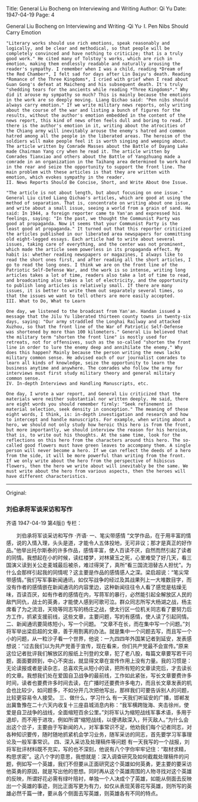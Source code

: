 Title: General Liu Bocheng on Interviewing and Writing
Author: Qi Yu
Date: 1947-04-19
Page: 4

General Liu Bocheng on Interviewing and Writing
	·Qi Yu·
	I. Pen Nibs Should Carry Emotion

	"Literary works should use rich emotions, speak reasonably and logically, and be clear and methodical, so that people will be completely convinced and have nothing to criticize; that is a truly good work." He cited many of Tolstoy's works, which are rich in emotion, making them endlessly readable and naturally arousing the reader's sympathy. I remember when I was a child, reading *Dream of the Red Chamber*, I felt sad for days after Lin Daiyu's death. Reading *Romance of the Three Kingdoms*, I cried with grief when I read about Guan Gong's defeat at Maicheng and his subsequent death. It's truly "shedding tears for the ancients while reading *Three Kingdoms*." Why did it arouse my sympathy so much? This is mainly because the emotions in the work are so deeply moving. Liang Qichao said: "Pen nibs should always carry emotion." If we write military news reports, only writing about the course of the war and listing a bunch of figures for the results, without the author's emotion embedded in the content of the news report, this kind of news often feels dull and boring to read. If there is the author's emotion in it, writing about the atrocities of the Chiang army will inevitably arouse the enemy's hatred and common hatred among all the people in the liberated areas. The heroism of the soldiers will make people feel it is worth singing and weeping about. The article written by Comrade Masses about the Battle of Dayang Lake made Chairman Yang cry when he read it. The article written by Comrades Tianxiao and others about the Battle of Yangzhuang made a comrade in an organization in the Taihang area determined to work hard in the rear and seize the opportunity to support the front line. The main problem with these articles is that they are written with emotion, which evokes sympathy in the reader.
	II. News Reports Should Be Concise, Short, and Write About One Issue.

	"The article is not about length, but about focusing on one issue." General Liu cited Liang Qichao's articles, which are good at using the method of separation. That is, concentrate on writing about one issue, and write about a small issue, seeing a world from a grain of sand. He said: In 1944, a foreign reporter came to Yan'an and expressed his feelings, saying: "In the past, we thought the Communist Party was good at propaganda. Now it seems that your Communist Party is the least good at propaganda." It turned out that this reporter criticized the articles published in our liberated area newspapers for committing old eight-legged essays. Each article had to write about several issues, taking care of everything, and the center was not prominent, which made the article seem powerless in its propaganda effect. My habit is: whether reading newspapers or magazines, I always like to read the short ones first, and after reading all the short articles, I go to read the long ones. I think we are on the front line of the Patriotic Self-Defense War, and the work is so intense, writing long articles takes a lot of time, readers also take a lot of time to read, and broadcasting also takes a lot of electricity, and the opportunity to publish long articles is relatively small. If there are many issues, it is better to write them out separately several times, so that the issues we want to tell others are more easily accepted.
	III. What to Do, What to Learn

	One day, we listened to the broadcast from Yan'an. Handan issued a message that the Jilu Yu liberated thirteen county towns in twenty-six days, saying: "Our army straddled the Longhai Railway and attacked Xuzhou, so that the front line of the War of Patriotic Self-Defense was shortened by more than 100 kilometers." General Liu believed that the military term "shorten the front line" is mostly used for retreats, not for offensives, such as the so-called "shorten the front line in order to lure the enemy deep and annihilate the enemy." Why does this happen? Mainly because the person writing the news lacks military common sense. He advised each of our journalist comrades to learn all kinds of knowledge, seize the opportunity to learn the business anytime and anywhere. The comrades who follow the army for interviews must first study military theory and general military common sense.
	IV. In-depth Interviews and Handling Manuscripts, etc.

	One day, I wrote a war report, and General Liu criticized that the materials were neither substantial nor written deeply. He said, there are eight words you should remember firmly: "Seek refinement in material selection, seek density in conception." The meaning of these eight words, I think, is: in-depth investigation and research and how to intercept and handle manuscripts. For example, when writing about a hero, we should not only study how heroic this hero is from the front, but more importantly, we should interview the reason for his heroism, that is, to write out his thoughts. At the same time, look for the reflections on this hero from the characters around this hero. The so-called good flowers must have green leaves to accompany them. A single person will never become a hero. If we can reflect the deeds of a hero from the side, it will be more powerful than writing from the front. If we only write about the hero from the perspective of hibiscus flowers, then the hero we write about will inevitably be the same. We must write about the hero from various aspects, then the heroes will have different characteristics.



<hr /> 

Original: 


### 刘伯承将军谈采访和写作
齐语
1947-04-19
第4版()
专栏：

　　刘伯承将军谈采访和写作
    ·齐语·
    一、笔尖带感情
    “文学作品，在于用丰富的情感，说的入情入理，头头是道，才能令人五体投地，无可非议；那才是真正的好作品。”他举出托尔斯泰的许多作品，感情丰富，使人百读不厌，自然而然引起了读者的同情。我想起在小的时候，读红楼梦，对林黛玉之死，心里难受了好几天，看三国演义读到关公走麦城最后被杀，难过得哭了，真所“看三国流泪替古人担忧”。为什么会那样引起我的同情呢？这主要是作品的感情感人之深。梁启超说：“笔尖常带感情。”我们写军事新闻通讯，如仅写战争的经过及其战果列上一大堆数目字，而没有作者的感情嵌在新闻通讯的内容里边，这种新闻往往令人看了感觉是枯燥无味，百读百厌，如有作者的感情在内，写蒋军的暴行，必然能引起全解放区人民的敌忾同仇，战士的英勇，才能使人感到可歌可泣。群众同志所写大杨湖之战，杨主席看了为之流泪，天晓等同志写的杨庄之战，使太行区一位机关同志看了要努力后方工作，抓紧支援前线，这些文章，主要问题，写的有感情，使人读了引起同情。
    二、新闻通讯要简练短小，写一个问题。
    “文章不在长，而在集中写一个问题。”刘将军举出梁启超的文章，善于用割离的办法。就是集中一个问题去写，而且写一个小的问题，从一粒沙子看一个世界，他说：一九四四年外国某记者到延安，发表感想说：“过去我们以为共产党善于宣传，现在看来，你们共产党最不会宣传。”原来这位记者批评我们解放区的报纸上刊登的文章，犯了老八股，每篇文章要写若干问题，面面要顾到，中心不突出，就显得文章在宣传作用上没有力量。我的习惯是：无论读报或者是读杂志，总喜欢先从短小的读，把所有短的文章读完后，才去读长的文章。我想我们处在爱国自卫战争的最前线，工作如此紧张，写长文章要费许多时间，读者也要费许多时间去读，在广播时还要费许多电力，而且长文章发表的机会也比较少，如问题多，不如分开几次把他写出，那样我们可要告诉别人的问题，比较更容易令人接受。
    三、做什么，学习什么
    有一天我们听延安的广播，邯郸发出冀鲁豫在二十六天内收复十三座县城消息内称：“我军横跨陇海、夹击徐州，使爱是自卫战争的战线，全面缩短百余公里。”刘将军认为缩短战线军事术语，多用于退却，而不用于进攻，例如所谓“缩短战线，以便诱敌深入，歼灭敌人。”为什么会出这个岔子，主要由于写新闻的人，对军事常识不足，他劝我们每个记者同志，对各种知识要传，随时随地抓紧机会学习业务，随军采访的同志，首先要学习军事理论及一般军事常识。
    四、深入采访及处理稿件等问题
    有一天我写的一个战报，刘将军批评材料既不充实，写的也不深刻，他说有八个字你牢牢记住：“取材求精，构思求密”。这八个字的意思，我想就是：深入调查研究及如何截裁处理稿件的问题，例如写一个英雄，我们不但要从正面研究这个英雄如何英勇，更主要的要采访他英勇的原因，就是写出他的思想。同时再从这个英雄周围的人物寻找对这个英雄的反映，所谓好花必需有绿叶陪衬，单独一个人决成个了英雄，如能从侧面去反映出一个英雄的事迹，则比正面写更为有力，如仅从表现芙蓉花写英雄，则所写的英雄必然千篇一律，要从各个侧面去写英雄，则英雄各有不同的特点。
